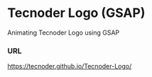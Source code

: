 # Tecnoder Logo (GSAP)

Animating Tecnoder Logo using GSAP

### URL
https://tecnoder.github.io/Tecnoder-Logo/
